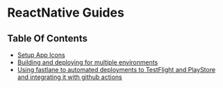# ReactNative Guides

## Table Of Contents

- [Setup App Icons](./setup_appicon)
- [Building and deploying for multiple environments](./multi_env_build)
- [Using fastlane to automated deployments to TestFlight and PlayStore and integrating it with github actions](./fastlane_testflight)
